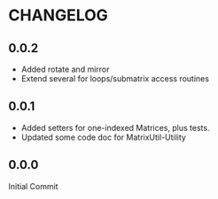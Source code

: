 # CHANGELOG

## 0.0.2
* Added rotate and mirror
* Extend several for loops/submatrix access routines

## 0.0.1
* Added setters for one-indexed Matrices, plus tests.
* Updated some code doc for MatrixUtil-Utility

## 0.0.0
Initial Commit
